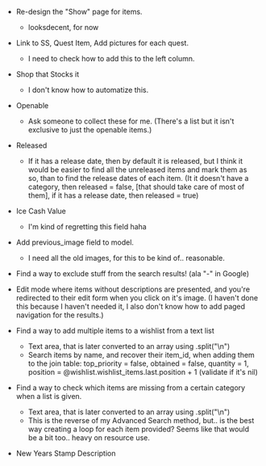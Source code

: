 - Re-design the "Show" page for items.
    - looksdecent, for now
- Link to SS, Quest Item, Add pictures for each quest.
    - I need to check how to add this to the left column.
- Shop that Stocks it
    - I don't know how to automatize this.
- Openable
    - Ask someone to collect these for me. (There's a list but it isn't exclusive to just the openable items.)
- Released
    - If it has a release date, then by default it is released, but I think it would be easier to find all the unreleased items and mark them as so, than to find the release dates of each item. (It it doesn't have a category, then released = false, [that should take care of most of them], if it has a release date, then released = true)
- Ice Cash Value
    - I'm kind of regretting this field haha
- Add previous_image field to model.
    - I need all the old images, for this to be kind of.. reasonable.

- Find a way to exclude stuff from the search results! (ala "-" in Google)

- Edit mode where items without descriptions are presented, and you're redirected to their edit form when you click on it's image. (I haven't done this because I haven't needed it, I also don't know how to add paged navigation for the results.)

- Find a way to add multiple items to a wishlist from a text list
    - Text area, that is later converted to an array using .split("\n")
    - Search items by name, and recover their item_id, when adding them to the join table: top_priority = false, obtained = false, quantity = 1, position = @wishlist.wishlist_items.last.position + 1 (validate if it's nil)
- Find a way to check which items are missing from a certain category when a list is given.
    - Text area, that is later converted to an array using .split("\n")
    - This is the reverse of my Advanced Search method, but.. is the best way creating a loop for each item provided? Seems like that would be a bit too.. heavy on resource use.

- New Years Stamp Description